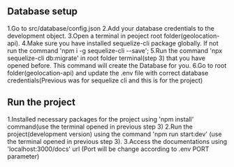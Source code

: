 ## Database setup
1.Go to src/database/config.json
2.Add your database credentials to the development object.
3.Open a terminal in peoject root folder(geolocation-api).
4.Make sure you have installed sequelize-cli package globally. If not run the command 'npm i -g sequelize-cli --save';
5.Run the command 'npx sequelize-cli db:migrate' in root folder terminal(step 3) that you have opened before. This command will create the Database for you.
6.Go to root folder(geolocation-api) and update the .env file with correct database credentials(Previous was for sequelize cli and this is for the project)

## Run the project
1.Installed necessary packages for the project using 'npm install' command(use the terminal opened in previous step 3)
2.Run the project(development version) using the command 'npm run start:dev' (use the terminal opened in previous step 3).
3.Access the documentations using 'localhost:3000/docs' url (Port will be change according to .env PORT parameter)